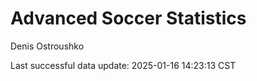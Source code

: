 # Advanced Soccer Statistics
Denis Ostroushko

<!-- gfm -->

Last successful data update: 2025-01-16 14:23:13 CST
